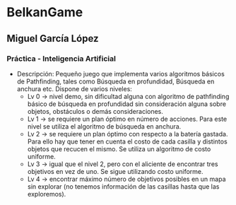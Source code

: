 # BelkanGame
## Miguel García López
### Práctica - Inteligencia Artificial

- Descripción: Pequeño juego que implementa varios algoritmos básicos de Pathfinding, tales como Búsqueda en profundidad, Búsqueda en anchura etc. Dispone de varios niveles:
  - Lv 0 -> nivel demo, sin dificultad alguna con algoritmo de pathfinding básico de búsqueda en profundidad sin consideración alguna sobre objetos, obstáculos o demás consideraciones.
  - Lv 1 -> se requiere un plan óptimo en número de acciones. Para este nivel se utiliza el algoritmo de búsqueda en anchura.
  - Lv 2 -> se requiere un plan óptimo con respecto a la batería gastada. Para ello hay que tener en cuenta el costo de cada casilla y distintos objetos que recucen el mismo. Se utiliza un algoritmo de costo uniforme.
  - Lv 3 -> igual que el nivel 2, pero con el aliciente de encontrar tres objetivos en vez de uno. Se sigue utilizando costo uniforme.
  - Lv 4 -> encontrar máximo número de objetivos posibles en un mapa sin explorar (no tenemos información de las casillas hasta que las exploremos). 

